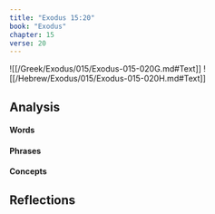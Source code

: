 ```yaml
---
title: "Exodus 15:20"
book: "Exodus"
chapter: 15
verse: 20
---
```

![[/Greek/Exodus/015/Exodus-015-020G.md#Text]]
![[/Hebrew/Exodus/015/Exodus-015-020H.md#Text]]

## Analysis

#### Words

#### Phrases

#### Concepts

## Reflections
